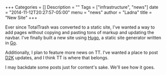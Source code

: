 +++
Categories = []
Description = ""
Tags = ["infrastructure", "news"]
date = "2014-11-12T20:27:57-05:00"
menu = "news"
author = "Ladna"
title = "New Site"
+++

Ever since TotalTrash was converted to a static site, I've wanted a way to add
pages without copying and pasting tons of markup and updating the navbar.  I've
finally built a new site using [Hugo](http://gohugo.io), a static site
generator written in [Go](http://golang.org).

Additionally, I plan to feature more news on TT.  I've wanted a place to post
[D2K](/d2k) updates, and I think TT is where that belongs.

I may backdate some posts just for content's sake.  We'll see how it goes.

